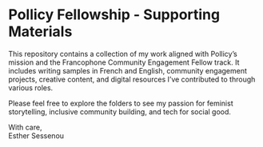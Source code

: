 
# Pollicy Fellowship - Supporting Materials

This repository contains a collection of my work aligned with Pollicy’s mission and the Francophone Community Engagement Fellow track. It includes writing samples in French and English, community engagement projects, creative content, and digital resources I’ve contributed to through various roles.

Please feel free to explore the folders to see my passion for feminist storytelling, inclusive community building, and tech for social good.

With care,  
Esther Sessenou
